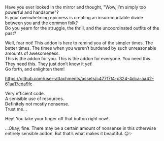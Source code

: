 Have you ever looked in the mirror and thought, "Wow, I'm simply too powerful and handsome"?  
Is your overwhelming epicness is creating an insurmountable divide between you and the common folk?   
Do you yearn for the struggle, the thrill, and the uncoordinated outfits of the past?  
  
Well, fear not! This addon is here to remind you of the simpler times. The better times. The times when you weren’t burdened by such unreasonable amounts of awesomeness.  
This is the addon for you. This is the addon for everyone. You need this. They need this. They just don’t know it yet!  
Go forth, and enlighten them!   



https://github.com/user-attachments/assets/c477f7f4-c324-4dca-aa42-61aa17cda9fc  
  
Very efficient code.  
A senisible use of resources.  
Definitely not mostly nonsense.  
Trust me...  

        
Hey! You take your finger off that button right now!  
  
…Okay, fine. There may be a certain amount of nonsense in this otherwise entirely sensible addon. But that’s what makes it beautiful. 😌✨
